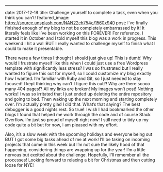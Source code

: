 ---
date: 2017-12-18
title: Challenge yourself to complete a task, even when you think you can't!
featured_image: https://source.unsplash.com/NAN22eh754c/1560x940
post:
  I've finally finished enough of my blog to not be completely embarrassed by it! It literally feels like I’ve been working on this FOREVER! For reference, I started it in October and I told myself this blog was a work in progress. This weekend I hit a wall BUT I really wanted to challenge myself to finish what I could to make it presentable.

There were a few times I thought I should just give up!  This is dumb!  Why would I frustrate myself like this when I could just use a free Wordpress template with significantly less stress? I was so frustrated but I really wanted to figure this out for myself, so I could customize my blog exactly how I wanted. I’m familiar with Ruby and Git, so I just needed to stay focused! I kept thinking why can’t I figure this out?! Why are there soooo many 404 pages!? All my links are broken! My images won’t post! Nothing works! I was so irritated that I just ended up deleting the entire repository and going to bed. Then waking up the next morning and starting completely over. I’m actually pretty glad I did that. What’s that saying? The best debugger is a good nights rest. So true! I wish I had bookmarked the other blogs I found that helped me work through the code and of course Stack Overflow. I’m just so proud of myself right now! I still need to tidy up my code quite a bit but for now, I am pleased with my effort.

Also, it’s a slow week with the upcoming holidays and everyone being out BUT I got some big tasks ahead of me at work!  I’ll be taking on incoming projects that come in this week but I’m not sure the likely hood of that happening, considering things are wrapping up for the year! I’m a little nervous but excited about the challenge. Hopefully, I'll remember all the processes! Looking forward to relaxing a bit for Christmas and then cutting loose for NYE!
